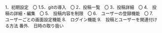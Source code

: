 1．初期設定　〇
1.5．gitの導入　〇
2．投稿一覧　〇
3．投稿詳細　〇
4.　投稿の詳細・編集　〇
5.　投稿内容を制限　〇
6.　ユーザーの登録機能　〇
7.　ユーザーごとの画面設定機能
8.　ログイン機能
9.　投稿とユーザーを関連付ける方法
番外.　日時の取り扱い
